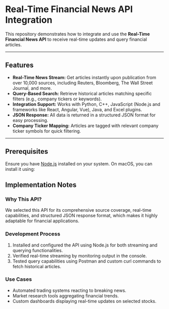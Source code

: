 # Real-Time Financial News API Integration

This repository demonstrates how to integrate and use the **Real-Time Financial News API** to receive real-time updates and query financial articles. 

---

## Features

- **Real-Time News Stream:** Get articles instantly upon publication from over 10,000 sources, including Reuters, Bloomberg, The Wall Street Journal, and more.
- **Query-Based Search:** Retrieve historical articles matching specific filters (e.g., company tickers or keywords).
- **Integration Support:** Works with Python, C++, JavaScript (Node.js and frameworks like React, Angular, Vue), Java, and Excel plugins.
- **JSON Response:** All data is returned in a structured JSON format for easy processing.
- **Company Ticker Mapping:** Articles are tagged with relevant company ticker symbols for quick filtering.

---


## Prerequisites
Ensure you have [Node.js](https://nodejs.org/) installed on your system. On macOS, you can install it using:


## Implementation Notes

### Why This API?

We selected this API for its comprehensive source coverage, real-time capabilities, and structured JSON response format, which makes it highly adaptable for financial applications.

### Development Process

1. Installed and configured the API using Node.js for both streaming and querying functionalities.
2. Verified real-time streaming by monitoring output in the console.
3. Tested query capabilities using Postman and custom curl commands to fetch historical articles.

### Use Cases

- Automated trading systems reacting to breaking news.
- Market research tools aggregating financial trends.
- Custom dashboards displaying real-time updates on selected stocks.

